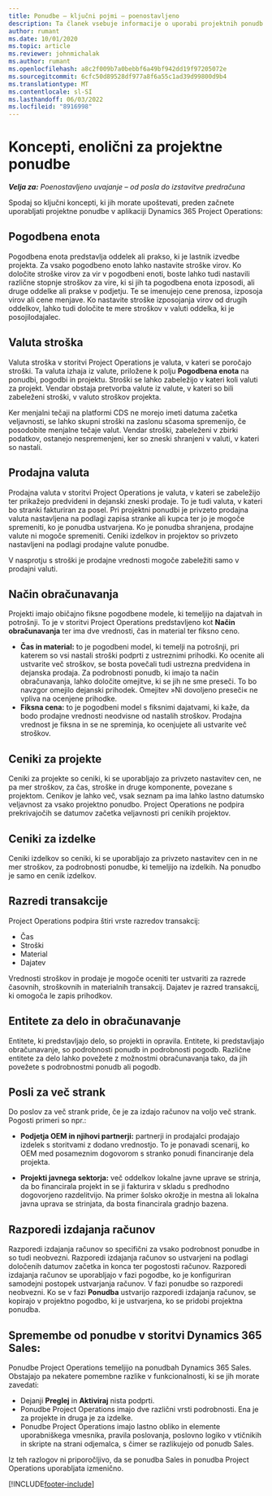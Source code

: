 ```yaml
---
title: Ponudbe – ključni pojmi – poenostavljeno
description: Ta članek vsebuje informacije o uporabi projektnih ponudb v aplikaciji Project Operations.
author: rumant
ms.date: 10/01/2020
ms.topic: article
ms.reviewer: johnmichalak
ms.author: rumant
ms.openlocfilehash: a8c2f009b7a0bebbf6a49bf942dd19f97205072e
ms.sourcegitcommit: 6cfc50d89528df977a8f6a55c1ad39d99800d9b4
ms.translationtype: MT
ms.contentlocale: sl-SI
ms.lasthandoff: 06/03/2022
ms.locfileid: "8916998"
---
```

# <a name="concepts-unique-to-project-quotes"></a>Koncepti, enolični za projektne ponudbe

_**Velja za:** Poenostavljeno uvajanje – od posla do izstavitve predračuna_


Spodaj so ključni koncepti, ki jih morate upoštevati, preden začnete uporabljati projektne ponudbe v aplikaciji Dynamics 365 Project Operations:

## <a name="contracting-unit"></a>Pogodbena enota

Pogodbena enota predstavlja oddelek ali prakso, ki je lastnik izvedbe projekta. Za vsako pogodbeno enoto lahko nastavite stroške virov. Ko določite stroške virov za vir v pogodbeni enoti, boste lahko tudi nastavili različne stopnje stroškov za vire, ki si jih ta pogodbena enota izposodi, ali druge oddelke ali prakse v podjetju. Te se imenujejo cene prenosa, izposoja virov ali cene menjave. Ko nastavite stroške izposojanja virov od drugih oddelkov, lahko tudi določite te mere stroškov v valuti oddelka, ki je posojilodajalec.

## <a name="cost-currency"></a>Valuta stroška

Valuta stroška v storitvi Project Operations je valuta, v kateri se poročajo stroški. Ta valuta izhaja iz valute, priložene k polju **Pogodbena enota** na ponudbi, pogodbi in projektu. Stroški se lahko zabeležijo v kateri koli valuti za projekt. Vendar obstaja pretvorba valute iz valute, v kateri so bili zabeleženi stroški, v valuto stroškov projekta.

Ker menjalni tečaji na platformi CDS ne morejo imeti datuma začetka veljavnosti, se lahko skupni stroški na zaslonu sčasoma spremenijo, če posodobite menjalne tečaje valut. Vendar stroški, zabeleženi v zbirki podatkov, ostanejo nespremenjeni, ker so zneski shranjeni v valuti, v kateri so nastali.

## <a name="sales-currency"></a>Prodajna valuta

Prodajna valuta v storitvi Project Operations je valuta, v kateri se zabeležijo ter prikažejo predvideni in dejanski zneski prodaje. To je tudi valuta, v kateri bo stranki fakturiran za posel. Pri projektni ponudbi je privzeto prodajna valuta nastavljena na podlagi zapisa stranke ali kupca ter jo je mogoče spremeniti, ko je ponudba ustvarjena. Ko je ponudba shranjena, prodajne valute ni mogoče spremeniti. Ceniki izdelkov in projektov so privzeto nastavljeni na podlagi prodajne valute ponudbe.

V nasprotju s stroški je prodajne vrednosti mogoče zabeležiti samo v prodajni valuti.

## <a name="billing-method"></a>Način obračunavanja

Projekti imajo običajno fiksne pogodbene modele, ki temeljijo na dajatvah in potrošnji. To je v storitvi Project Operations predstavljeno kot **Način obračunavanja** ter ima dve vrednosti, čas in material ter fiksno ceno.

- **Čas in material:** to je pogodbeni model, ki temelji na potrošnji, pri katerem so vsi nastali stroški podprti z ustreznimi prihodki. Ko ocenite ali ustvarite več stroškov, se bosta povečali tudi ustrezna predvidena in dejanska prodaja. Za podrobnosti ponudb, ki imajo ta način obračunavanja, lahko določite omejitve, ki se jih ne sme preseči. To bo navzgor omejilo dejanski prihodek. Omejitev »Ni dovoljeno preseči« ne vpliva na ocenjene prihodke.
- **Fiksna cena:** to je pogodbeni model s fiksnimi dajatvami, ki kaže, da bodo prodajne vrednosti neodvisne od nastalih stroškov. Prodajna vrednost je fiksna in se ne spreminja, ko ocenjujete ali ustvarite več stroškov.

## <a name="project-price-lists"></a>Ceniki za projekte

Ceniki za projekte so ceniki, ki se uporabljajo za privzeto nastavitev cen, ne pa mer stroškov, za čas, stroške in druge komponente, povezane s projektom. Cenikov je lahko več, vsak seznam pa ima lahko lastno datumsko veljavnost za vsako projektno ponudbo. Project Operations ne podpira prekrivajočih se datumov začetka veljavnosti pri cenikih projektov.

## <a name="product-price-lists"></a>Ceniki za izdelke

Ceniki izdelkov so ceniki, ki se uporabljajo za privzeto nastavitev cen in ne mer stroškov, za podrobnosti ponudbe, ki temeljijo na izdelkih. Na ponudbo je samo en cenik izdelkov.

## <a name="transaction-classes"></a>Razredi transakcije

Project Operations podpira štiri vrste razredov transakcij:

- Čas
- Stroški
- Material
- Dajatev

Vrednosti stroškov in prodaje je mogoče oceniti ter ustvariti za razrede časovnih, stroškovnih in materialnih transakcij. Dajatev je razred transakcij, ki omogoča le zapis prihodkov.

## <a name="work-entities-and-billing-entities"></a>Entitete za delo in obračunavanje

Entitete, ki predstavljajo delo, so projekti in opravila. Entitete, ki predstavljajo obračunavanje, so podrobnosti ponudb in podrobnosti pogodb. Različne entitete za delo lahko povežete z možnostmi obračunavanja tako, da jih povežete s podrobnostmi ponudb ali pogodb.

## <a name="multi-customer-deals"></a>Posli za več strank

Do poslov za več strank pride, če je za izdajo računov na voljo več strank. Pogosti primeri so npr.:

- **Podjetja OEM in njihovi partnerji:** partnerji in prodajalci prodajajo izdelek s storitvami z dodano vrednostjo. To je ponavadi scenarij, ko OEM med posameznim dogovorom s stranko ponudi financiranje dela projekta. 

- **Projekti javnega sektorja:** več oddelkov lokalne javne uprave se strinja, da bo financirala projekt in se ji fakturira v skladu s predhodno dogovorjeno razdelitvijo. Na primer šolsko okrožje in mestna ali lokalna javna uprava se strinjata, da bosta financirala gradnjo bazena.

## <a name="invoice-schedules"></a>Razporedi izdajanja računov

Razporedi izdajanja računov so specifični za vsako podrobnost ponudbe in so tudi neobvezni. Razporedi izdajanja računov so ustvarjeni na podlagi določenih datumov začetka in konca ter pogostosti računov. Razporedi izdajanja računov se uporabljajo v fazi pogodbe, ko je konfiguriran samodejni postopek ustvarjanja računov. V fazi ponudbe so razporedi neobvezni. Ko se v fazi **Ponudba** ustvarijo razporedi izdajanja računov, se kopirajo v projektno pogodbo, ki je ustvarjena, ko se pridobi projektna ponudba.

## <a name="changes-from-dynamics-365-sales-quote"></a>Spremembe od ponudbe v storitvi Dynamics 365 Sales:

Ponudbe Project Operations temeljijo na ponudbah Dynamics 365 Sales. Obstajajo pa nekatere pomembne razlike v funkcionalnosti, ki se jih morate zavedati:

- Dejanji **Preglej** in **Aktiviraj** nista podprti.
- Ponudbe Project Operations imajo dve različni vrsti podrobnosti. Ena je za projekte in druga je za izdelke.
- Ponudbe Project Operations imajo lastno obliko in elemente uporabniškega vmesnika, pravila poslovanja, poslovno logiko v vtičnikih in skripte na strani odjemalca, s čimer se razlikujejo od ponudb Sales.

Iz teh razlogov ni priporočljivo, da se ponudba Sales in ponudba Project Operations uporabljata izmenično.


[!INCLUDE[footer-include](../../includes/footer-banner.md)]
